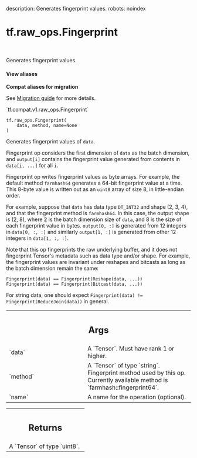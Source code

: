 description: Generates fingerprint values.
robots: noindex

# tf.raw_ops.Fingerprint

<!-- Insert buttons and diff -->

<table class="tfo-notebook-buttons tfo-api nocontent" align="left">

</table>



Generates fingerprint values.


<section class="expandable">
  <h4 class="showalways">View aliases</h4>
  <p>
<b>Compat aliases for migration</b>
<p>See
<a href="https://www.tensorflow.org/guide/migrate">Migration guide</a> for
more details.</p>
<p>`tf.compat.v1.raw_ops.Fingerprint`</p>
</p>
</section>

<pre class="devsite-click-to-copy prettyprint lang-py tfo-signature-link">
<code>tf.raw_ops.Fingerprint(
    data, method, name=None
)
</code></pre>



<!-- Placeholder for "Used in" -->

Generates fingerprint values of `data`.

Fingerprint op considers the first dimension of `data` as the batch dimension,
and `output[i]` contains the fingerprint value generated from contents in
`data[i, ...]` for all `i`.

Fingerprint op writes fingerprint values as byte arrays. For example, the
default method `farmhash64` generates a 64-bit fingerprint value at a time.
This 8-byte value is written out as an `uint8` array of size 8, in little-endian
order.

For example, suppose that `data` has data type `DT_INT32` and shape (2, 3, 4),
and that the fingerprint method is `farmhash64`. In this case, the output shape
is (2, 8), where 2 is the batch dimension size of `data`, and 8 is the size of
each fingerprint value in bytes. `output[0, :]` is generated from 12 integers in
`data[0, :, :]` and similarly `output[1, :]` is generated from other 12 integers
in `data[1, :, :]`.

Note that this op fingerprints the raw underlying buffer, and it does not
fingerprint Tensor's metadata such as data type and/or shape. For example, the
fingerprint values are invariant under reshapes and bitcasts as long as the
batch dimension remain the same:

```
Fingerprint(data) == Fingerprint(Reshape(data, ...))
Fingerprint(data) == Fingerprint(Bitcast(data, ...))
```

For string data, one should expect `Fingerprint(data) !=
Fingerprint(ReduceJoin(data))` in general.

<!-- Tabular view -->
 <table class="responsive fixed orange">
<colgroup><col width="214px"><col></colgroup>
<tr><th colspan="2"><h2 class="add-link">Args</h2></th></tr>

<tr>
<td>
`data`<a id="data"></a>
</td>
<td>
A `Tensor`. Must have rank 1 or higher.
</td>
</tr><tr>
<td>
`method`<a id="method"></a>
</td>
<td>
A `Tensor` of type `string`.
Fingerprint method used by this op. Currently available method is
`farmhash::fingerprint64`.
</td>
</tr><tr>
<td>
`name`<a id="name"></a>
</td>
<td>
A name for the operation (optional).
</td>
</tr>
</table>



<!-- Tabular view -->
 <table class="responsive fixed orange">
<colgroup><col width="214px"><col></colgroup>
<tr><th colspan="2"><h2 class="add-link">Returns</h2></th></tr>
<tr class="alt">
<td colspan="2">
A `Tensor` of type `uint8`.
</td>
</tr>

</table>

